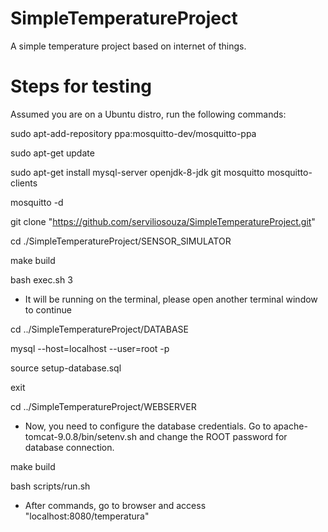 # SimpleTemperatureProject

A simple temperature project based on internet of things.

# Steps for testing

Assumed you are on a Ubuntu distro, run the following commands:

sudo apt-add-repository ppa:mosquitto-dev/mosquitto-ppa

sudo apt-get update

sudo apt-get install mysql-server openjdk-8-jdk git mosquitto mosquitto-clients

mosquitto -d

git clone "https://github.com/serviliosouza/SimpleTemperatureProject.git"


cd ./SimpleTemperatureProject/SENSOR_SIMULATOR

make build

bash exec.sh 3
- It will be running on the terminal, please open another terminal window to continue

cd ../SimpleTemperatureProject/DATABASE

mysql --host=localhost --user=root -p

source setup-database.sql

exit

cd ../SimpleTemperatureProject/WEBSERVER

- Now, you need to configure the database credentials. Go to apache-tomcat-9.0.8/bin/setenv.sh and change the ROOT password for database connection.

make build

bash scripts/run.sh

- After commands, go to browser and access "localhost:8080/temperatura"





